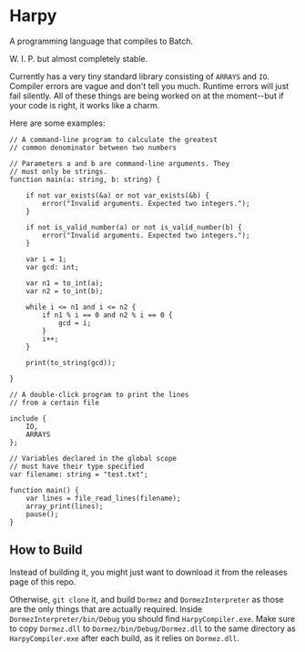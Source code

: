 # Harpy
A programming language that compiles to Batch. 

W. I. P. but almost completely stable.

Currently has a very tiny standard library consisting of `ARRAYS` and `IO`. Compiler errors are vague and don't tell you much. Runtime errors will just fail silently. All of these things are being worked on at the moment--but if your code is right, it works like a charm.

Here are some examples: 
```
// A command-line program to calculate the greatest
// common denominator between two numbers

// Parameters a and b are command-line arguments. They
// must only be strings.
function main(a: string, b: string) {

    if not var_exists(&a) or not var_exists(&b) {
        error("Invalid arguments. Expected two integers.");
    }
    
    if not is_valid_number(a) or not is_valid_number(b) {
        error("Invalid arguments. Expected two integers.");
    }

    var i = 1;
    var gcd: int;
    
    var n1 = to_int(a);
    var n2 = to_int(b);
    
    while i <= n1 and i <= n2 {
        if n1 % i == 0 and n2 % i == 0 {
            gcd = i;
        }
        i++;
    }
    
    print(to_string(gcd));
    
}
```

```
// A double-click program to print the lines
// from a certain file

include {
    IO,
    ARRAYS
};

// Variables declared in the global scope
// must have their type specified
var filename: string = "test.txt";

function main() {
    var lines = file_read_lines(filename);
    array_print(lines);
    pause();
}
```

## How to Build
Instead of building it, you might just want to download it from the releases page of this repo.

Otherwise, `git clone` it, and build `Dormez` and `DormezInterpreter` as those are the only things that are actually required. Inside `DormezInterpreter/bin/Debug` you should find `HarpyCompiler.exe`. Make sure to copy `Dormez.dll` to `Dormez/bin/Debug/Dormez.dll` to the same directory as `HarpyCompiler.exe` after each build, as it relies on `Dormez.dll`.
